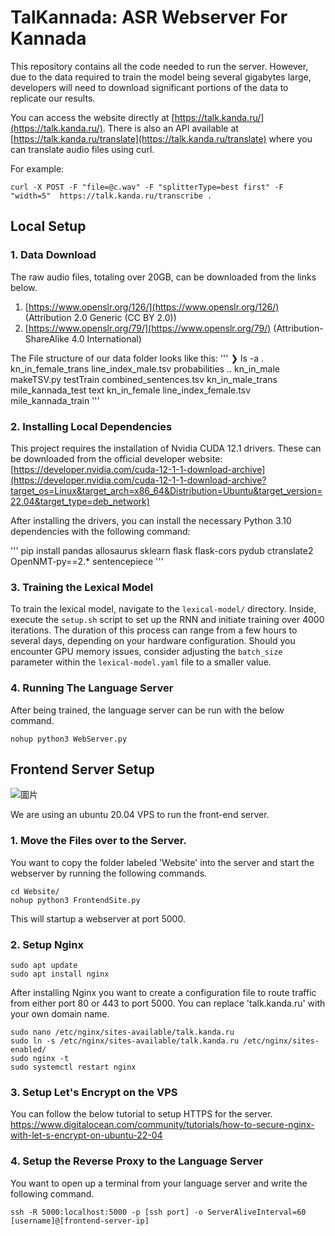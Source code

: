 # TalKannada: ASR Webserver For Kannada

This repository contains all the code needed to run the server. However, due to the data required to train the model being several gigabytes large, developers will need to download significant portions of the data to replicate our results.

You can access the website directly at [https://talk.kanda.ru/](https://talk.kanda.ru/). There is also an API available at [https://talk.kanda.ru/translate](https://talk.kanda.ru/translate) where you can translate audio files using curl. 

For example:
```
curl -X POST -F "file=@c.wav" -F "splitterType=best first" -F "width=5"  https://talk.kanda.ru/transcribe .
```


## Local Setup

### 1. Data Download

The raw audio files, totaling over 20GB, can be downloaded from the links below.

1. [https://www.openslr.org/126/](https://www.openslr.org/126/) (Attribution 2.0 Generic (CC BY 2.0))
2. [https://www.openslr.org/79/](https://www.openslr.org/79/) (Attribution-ShareAlike 4.0 International)

The File structure of our data folder looks like this:
'''
❯ ls -a
. kn_in_female_trans line_index_male.tsv probabilities
.. kn_in_male makeTSV.py testTrain
combined_sentences.tsv kn_in_male_trans mile_kannada_test text
kn_in_female line_index_female.tsv mile_kannada_train
'''

### 2. Installing Local Dependencies

This project requires the installation of Nvidia CUDA 12.1 drivers. These can be downloaded from the official developer website: [https://developer.nvidia.com/cuda-12-1-1-download-archive](https://developer.nvidia.com/cuda-12-1-1-download-archive?target_os=Linux&target_arch=x86_64&Distribution=Ubuntu&target_version=22.04&target_type=deb_network)

After installing the drivers, you can install the necessary Python 3.10 dependencies with the following command:

'''
pip install pandas allosaurus sklearn flask flask-cors pydub ctranslate2 OpenNMT-py==2.* sentencepiece 
'''


### 3. Training the Lexical Model

To train the lexical model, navigate to the `lexical-model/` directory. Inside, execute the `setup.sh` script to set up the RNN and initiate training over 4000 iterations. The duration of this process can range from a few hours to several days, depending on your hardware configuration. Should you encounter GPU memory issues, consider adjusting the `batch_size` parameter within the `lexical-model.yaml` file to a smaller value.

### 4. Running The Language Server

After being trained, the language server can be run with the below command.

```
nohup python3 WebServer.py
```


## Frontend Server Setup

![圖片](https://github.com/bangaloren/Project3DSA/assets/115109992/e6835e1f-e55c-474d-ab73-13fa3208fcd8)


We are using an ubuntu 20.04 VPS to run the front-end server.

### 1. Move the Files over to the Server.

You want to copy the folder labeled 'Website' into the server and start the webserver by running the following commands.

```
cd Website/
nohup python3 FrontendSite.py
```

This will startup a webserver at port 5000.

### 2. Setup Nginx

```
sudo apt update
sudo apt install nginx
```

After installing Nginx you want to create a configuration file to route traffic from either port 80 or 443 to port 5000.
You can replace 'talk.kanda.ru' with your own domain name.

```
sudo nano /etc/nginx/sites-available/talk.kanda.ru
sudo ln -s /etc/nginx/sites-available/talk.kanda.ru /etc/nginx/sites-enabled/
sudo nginx -t
sudo systemctl restart nginx
```

### 3. Setup Let's Encrypt on the VPS


You can follow the below tutorial to setup HTTPS for the server.
https://www.digitalocean.com/community/tutorials/how-to-secure-nginx-with-let-s-encrypt-on-ubuntu-22-04


### 4. Setup the Reverse Proxy to the Language Server

You want to open up a terminal from your language server and write the following command.

```
ssh -R 5000:localhost:5000 -p [ssh port] -o ServerAliveInterval=60 [username]@[frontend-server-ip]
```




